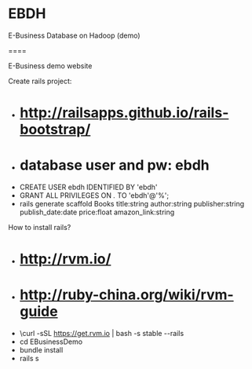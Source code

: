 EBDH
====

E-Business Database on Hadoop (demo)

====

E-Business demo website

Create rails project:
* # http://railsapps.github.io/rails-bootstrap/
* # database user and pw: ebdh
* CREATE USER ebdh IDENTIFIED BY 'ebdh'
* GRANT ALL PRIVILEGES ON *.* TO 'ebdh'@'%';
* rails generate scaffold Books title:string author:string publisher:string publish_date:date price:float amazon_link:string

How to install rails?
* # http://rvm.io/
* # http://ruby-china.org/wiki/rvm-guide
* \curl -sSL https://get.rvm.io | bash -s stable --rails
* cd EBusinessDemo
* bundle install
* rails s

